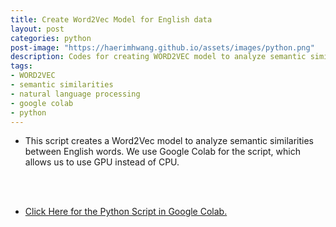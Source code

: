 ```yaml
---
title: Create Word2Vec Model for English data
layout: post
categories: python
post-image: "https://haerimhwang.github.io/assets/images/python.png"
description: Codes for creating WORD2VEC model to analyze semantic similarities between English words
tags:
- WORD2VEC 
- semantic similarities
- natural language processing
- google colab
- python
---
```


* This script creates a Word2Vec model to analyze semantic similarities between English words. We use Google Colab for the script, which allows us to use GPU instead of CPU.
<br>
<br>

* [Click Here for the Python Script in Google Colab.](https://colab.research.google.com/drive/1cHaTykJf9-DqBaoDdNRnUG2cs5lx15Tf?usp=sharing)
<br>
<br>
    
